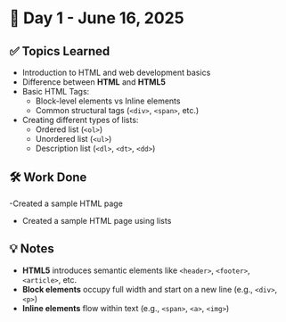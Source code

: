 # 📅 Day 1 - June 16, 2025

## ✅ Topics Learned

- Introduction to HTML and web development basics
- Difference between **HTML** and **HTML5**
- Basic HTML Tags:
  - Block-level elements vs Inline elements
  - Common structural tags (`<div>`, `<span>`, etc.)
- Creating different types of lists:
  - Ordered list (`<ol>`)
  - Unordered list (`<ul>`)
  - Description list (`<dl>`, `<dt>`, `<dd>`)


## 🛠️ Work Done

-Created a sample HTML page
- Created a sample HTML page using lists 


## 💡 Notes

- **HTML5** introduces semantic elements like `<header>`, `<footer>`, `<article>`, etc.
- **Block elements** occupy full width and start on a new line (e.g., `<div>`, `<p>`)
- **Inline elements** flow within text (e.g., `<span>`, `<a>`, `<img>`)
